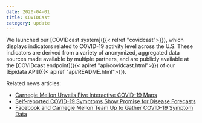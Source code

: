 ```yaml
---
date: 2020-04-01
title: COVIDCast
category: update
---
```


We launched our [COVIDcast system]({{< relref "covidcast">}}), which displays
indicators related to COVID-19 activity level across the U.S. These
indicators are derived from a variety of anonymized, aggregated data sources
made available by multiple partners, and are publicly available at the
[COVIDcast endpoint]({{< apiref "api/covidcast.html">}}) of our [Epidata API]({{< apiref "api/README.html">}}).

Related news articles:

- [Carnegie Mellon Unveils Five Interactive COVID-19 Maps](https://www.cmu.edu/news/stories/archives/2020/april/cmu-unveils-covidcast-maps.html)
- [Self-reported COVID-19 Symptoms Show Promise for Disease Forecasts](https://www.cmu.edu/news/stories/archives/2020/april/self-reported-covid-19-symptoms-disease-forecasts.html)
- [Facebook and Carnegie Mellon Team Up to Gather COVID-19 Symptom Data](https://www.cmu.edu/news/stories/archives/2020/april/facebook-survey-covid.html)
